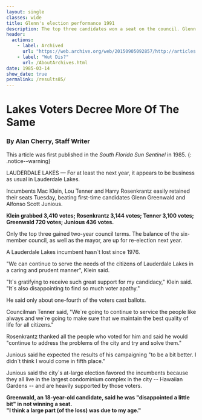 ```yaml
---
layout: single
classes: wide
title: Glenn's election performance 1991
description: The top three candidates won a seat on the council. Glenn came a very comfortable fourth.
header:
  actions:
    - label: Archived
      url: "https://web.archive.org/web/20150905092857/http://articles.sun-sentinel.com/1985-03-14/news/8501100016_1_votes-lauderdale-lakes-re-election-next-year"
    - label: "Wut Dis?"
      url: /AboutArchives.html
date: 1985-03-14
show_date: true 
permalink: /results85/
---
```



# Lakes Voters Decree More Of The Same

### By Alan Cherry, Staff Writer


This article was first published in the _South Florida Sun Sentinel_ in 1985.
{: .notice--warning}

LAUDERDALE LAKES — For at least the next year, it appears to be business as usual in Lauderdale Lakes.

Incumbents Mac Klein, Lou Tenner and Harry Rosenkrantz easily retained their seats Tuesday, beating first-time candidates Glenn Greenwald and Alfonso Scott Junious.

**Klein grabbed 3,410 votes; Rosenkrantz 3,144 votes; Tenner 3,100 votes; Greenwald 720 votes; Junious 436 votes.**

Only the top three gained two-year council terms. The balance of the six- member council, as well as the mayor, are up for re-election next year.

A Lauderdale Lakes incumbent hasn`t lost since 1976.

"We can continue to serve the needs of the citizens of Lauderdale Lakes in a caring and prudent manner", Klein said.

"It\`s gratifying to receive such great support for my candidacy," Klein said. "It\`s also disappointing to find so much voter apathy."

He said only about one-fourth of the voters cast ballots.

Councilman Tenner said, "We\`re going to continue to service the people like always and we`re going to make sure that we maintain the best quality of life for all citizens."

Rosenkrantz thanked all the people who voted for him and said he would "continue to address the problems of the city and try and solve them."

Junious said he expected the results of his campaigning "to be a bit better. I didn`t think I would come in fifth place."




Junious said the city`s at-large election favored the incumbents because they all live in the largest condominium complex in the city -- Hawaiian Gardens -- and are heavily supported by those voters.

**Greenwald, an 18-year-old candidate, said he was "disappointed a little bit" in not winning a seat.  
"I think a large part (of the loss) was due to my age."**





